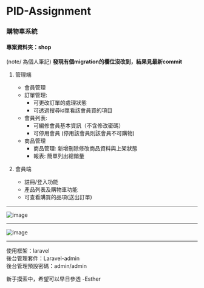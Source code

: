 # PID-Assignment

### 購物車系統
#### 專案資料夾：shop
(note/ 為個人筆記) **發現有個migration的欄位沒改到，結果見最新commit**

1. 管理端
    * 會員管理
    * 訂單管理: 
        * 可更改訂單的處理狀態
        * 可透過搜尋id單看該會員買的項目
    * 會員列表: 
        * 可編修會員基本資訊（不含修改密碼）
        * 可停用會員 (停用該會員則該會員不可購物)
    * 商品管理
        * 商品管理: 新增刪除修改商品資料與上架狀態
        * 報表: 簡單列出總銷量


2. 會員端
    * 註冊/登入功能
    * 產品列表及購物車功能
    * 可查看購買的品項(送出訂單)

***
![image](https://i.imgur.com/P7lnihB.png)
***
![image](https://i.imgur.com/uQG1HiI.png)
***
使用框架：laravel <br>
後台管理套件：Laravel-admin<br>
後台管理預設密碼：admin/admin


新手摸索中，希望可以早日參透 -Esther

